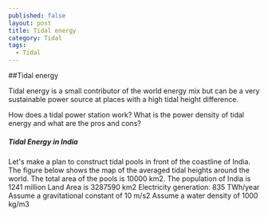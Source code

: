 ```yaml
---
published: false
layout: post
title: Tidal energy
category: Tidal
tags:
  - Tidal
---
```

##Tidal energy

Tidal energy is a small contributor of the world energy mix but can be a very sustainable power source at places with a high tidal height difference.

How does a tidal power station work? What is the power density of tidal energy and what are the pros and cons?


##### Tidal Energy in India

Let's make a plan to construct tidal pools in front of the coastline of India. The figure below shows the map of the averaged tidal heights around the world. 
The total area of the pools is 10000 km2.
The population of India is 1241 million
Land Area is 3287590 km2
Electricity generation: 835 TWh/year
Assume a gravitational constant of 10 m/s2
Assume a water density of 1000 kg/m3
















